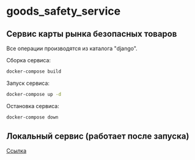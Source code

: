 # goods_safety_service

## Сервис карты рынка безопасных товаров

Все операции производятся из каталога "django".

Сборка сервиса:

```bash
docker-compose build
```

Запуск сервиса:

```bash
docker-compose up -d
```

Остановка сервиса:

```bash
docker-compose down
```

## Локальный сервис (работает после запуска)
[Ссылка](http://localhost:8000/)
